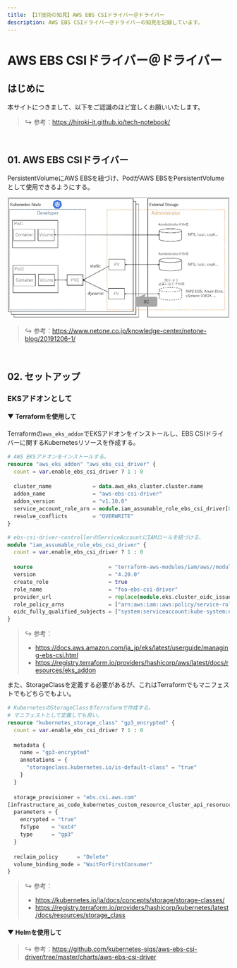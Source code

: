 ```yaml
---
title: 【IT技術の知見】AWS EBS CSIドライバー＠ドライバー
description: AWS EBS CSIドライバー＠ドライバーの知見を記録しています。
---
```


# AWS EBS CSIドライバー＠ドライバー

## はじめに

本サイトにつきまして、以下をご認識のほど宜しくお願いいたします。

> ↪️ 参考：https://hiroki-it.github.io/tech-notebook/

<br>

## 01. AWS EBS CSIドライバー

PersistentVolumeにAWS EBSを紐づけ、PodがAWS EBSをPersistentVolumeとして使用できるようにする。

![storage_class.png](https://raw.githubusercontent.com/hiroki-it/tech-notebook-images/master/images/storage_class.png)

> ↪️ 参考：https://www.netone.co.jp/knowledge-center/netone-blog/20191206-1/

<br>

## 02. セットアップ

### EKSアドオンとして

#### ▼ Terraformを使用して

Terraformの`aws_eks_addon`でEKSアドオンをインストールし、EBS CSIドライバーに関するKubernetesリソースを作成する。

```terraform
# AWS EKSアドオンをインストールする。
resource "aws_eks_addon" "aws_ebs_csi_driver" {
  count = var.enable_ebs_csi_driver ? 1 : 0

  cluster_name             = data.aws_eks_cluster.cluster.name
  addon_name               = "aws-ebs-csi-driver"
  addon_version            = "v1.10.0"
  service_account_role_arn = module.iam_assumable_role_ebs_csi_driver[0].iam_role_arn
  resolve_conflicts        = "OVERWRITE"
}
```

```terraform
# ebs-csi-driver-controllerのServiceAccountにIAMロールを紐づける、
module "iam_assumable_role_ebs_csi_driver" {
  count = var.enable_ebs_csi_driver ? 1 : 0

  source                        = "terraform-aws-modules/iam/aws//modules/iam-assumable-role-with-oidc"
  version                       = "4.20.0"
  create_role                   = true
  role_name                     = "foo-ebs-csi-driver"
  provider_url                  = replace(module.eks.cluster_oidc_issuer_url, "https://", "")
  role_policy_arns              = ["arn:aws:iam::aws:policy/service-role/AmazonEBSCSIDriverPolicy"]
  oidc_fully_qualified_subjects = ["system:serviceaccount:kube-system:ebs-csi-controller-sa"]
}
```

> ↪️ 参考：
>
> - https://docs.aws.amazon.com/ja_jp/eks/latest/userguide/managing-ebs-csi.html
> - https://registry.terraform.io/providers/hashicorp/aws/latest/docs/resources/eks_addon

また、StorageClassを定義する必要があるが、これはTerraformでもマニフェストでもどちらでもよい。

```terraform
# KubernetesのStorageClassをTerraformで作成する。
# マニフェストとして定義しても良い。
resource "kubernetes_storage_class" "gp3_encrypted" {
  count = var.enable_ebs_csi_driver ? 1 : 0

  metadata {
    name = "gp3-encrypted"
    annotations = {
      "storageclass.kubernetes.io/is-default-class" = "true"
    }
  }

  storage_provisioner = "ebs.csi.aws.com"
[infrastructure_as_code_kubernetes_custom_resource_cluster_api_resoruce_definition.md](infrastructure_as_code_kubernetes_custom_resource_cluster_api_resoruce_definition.md)
  parameters = {
    encrypted = "true"
    fsType    = "ext4"
    type      = "gp3"
  }

  reclaim_policy      = "Delete"
  volume_binding_mode = "WaitForFirstConsumer"
}
```

> ↪️ 参考：
>
> - https://kubernetes.io/ja/docs/concepts/storage/storage-classes/
> - https://registry.terraform.io/providers/hashicorp/kubernetes/latest/docs/resources/storage_class

#### ▼ Helmを使用して

> ↪️ 参考：https://github.com/kubernetes-sigs/aws-ebs-csi-driver/tree/master/charts/aws-ebs-csi-driver

<br>
